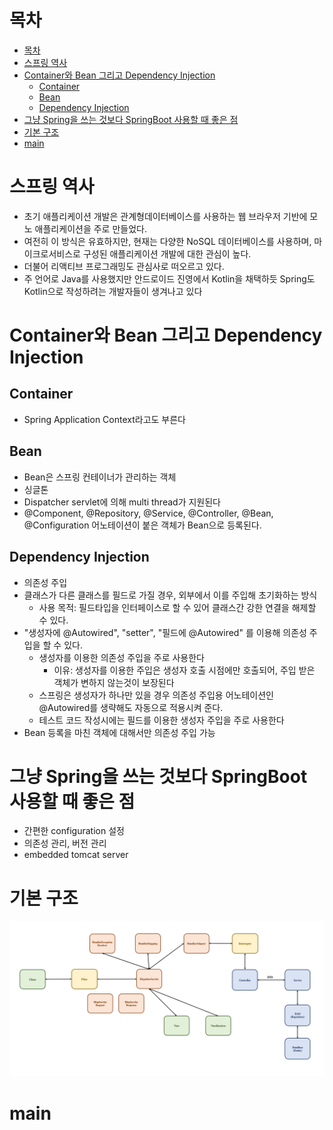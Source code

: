 # 목차

- [목차](#목차)
- [스프링 역사](#스프링-역사)
- [Container와 Bean 그리고 Dependency Injection](#container와-bean-그리고-dependency-injection)
  - [Container](#container)
  - [Bean](#bean)
  - [Dependency Injection](#dependency-injection)
- [그냥 Spring을 쓰는 것보다 SpringBoot 사용할 때 좋은 점](#그냥-spring을-쓰는-것보다-springboot-사용할-때-좋은-점)
- [기본 구조](#기본-구조)
- [main](#main)

# 스프링 역사
- 초기 애플리케이션 개발은 관계형데이터베이스를 사용하는 웹 브라우저 기반에 모노 애플리케이션을 주로 만들었다.
- 여전히 이 방식은 유효하지만, 현재는 다양한 NoSQL 데이터베이스를 사용하며, 마이크로서비스로 구성된 애플리케이션 개발에 대한 관심이 높다.
- 더불어 리액티브 프로그래밍도 관심사로 떠오르고 있다.
- 주 언어로 Java를 사용했지만 안드로이드 진영에서 Kotlin을 채택하듯 Spring도 Kotlin으로 작성하려는 개발자들이 생겨나고 있다

# Container와 Bean 그리고 Dependency Injection
## Container
  - Spring Application Context라고도 부른다
## Bean 
- Bean은 스프링 컨테이너가 관리하는 객체
- 싱글톤
- Dispatcher servlet에 의해 multi thread가 지원된다
- @Component, @Repository, @Service, @Controller, @Bean, @Configuration 어노테이션이 붙은 객체가 Bean으로 등록된다.


## Dependency Injection
- 의존성 주입
- 클래스가 다른 클래스를 필드로 가질 경우, 외부에서 이를 주입해 초기화하는 방식
  - 사용 목적: 필드타입을 인터페이스로 할 수 있어 클래스간 강한 연결을 해제할 수 있다. 
- "생성자에 @Autowired", "setter", "필드에 @Autowired" 를 이용해 의존성 주입을 할 수 있다.
  -  생성자를 이용한 의존성 주입을 주로 사용한다
     - 이유: 생성자를 이용한 주입은 생성자 호출 시점에만 호출되어, 주입 받은 객체가 변하지 않는것이 보장된다
  - 스프링은 생성자가 하나만 있을 경우 의존성 주입용 어노테이션인 @Autowired를 생략해도 자동으로 적용시켜 준다.
  - 테스트 코드 작성시에는 필드를 이용한 생성자 주입을 주로 사용한다
- Bean 등록을 마친 객체에 대해서만 의존성 주입 가능

# 그냥 Spring을 쓰는 것보다 SpringBoot 사용할 때 좋은 점
- 간편한 configuration 설정
- 의존성 관리, 버전 관리
- embedded tomcat server


# 기본 구조
![SpringMVC](./image/springMVC.PNG)

# main

```java


```

